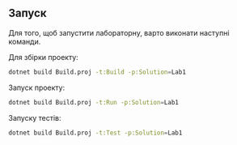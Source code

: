 
## Запуск
Для того, щоб запустити лабораторну, варто виконати наступні команди.

Для збірки проекту:
```bash
dotnet build Build.proj -t:Build -p:Solution=Lab1
```
Запуск проекту:
```bash
dotnet build Build.proj -t:Run -p:Solution=Lab1
```
Запуску тестів:
```bash
dotnet build Build.proj -t:Test -p:Solution=Lab1
```


